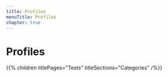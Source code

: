 ```yaml
---
title: Profiles
menuTitle: Profiles
chapter: true
---
```


# Profiles

{{% children titlePages="Tests" titleSections="Categories" /%}}
